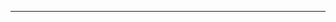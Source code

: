 <!--
## 课程总览  
- 难度评分 Nan / 10 （0 份）  
- 实用评分 Nan / 10 （0 份） 
-->

---

<!--
## 教师们  
- #### 蒋瑜洁  
    - 内容评分 10/10 （1 份）  
    - 分数评分 10/10 （1 份）  
-->